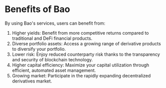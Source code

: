 # Benefits of Bao

By using Bao's services, users can benefit from:

1. Higher yields: Benefit from more competitive returns compared to traditional and DeFi financial products.
2. Diverse portfolio assets: Access a growing range of derivative products to diversify your portfolio.
3. Lower risk: Enjoy reduced counterparty risk thanks to the transparency and security of blockchain technology.
4. Higher capital efficiency: Maximize your capital utilization through efficient, automated asset management.
5. Growing market: Participate in the rapidly expanding decentralized derivatives market.
